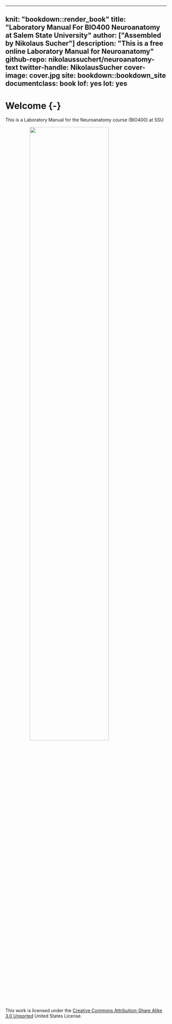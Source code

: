 
---
knit: "bookdown::render_book"
title: "Laboratory Manual For BIO400 Neuroanatomy at Salem State University"
author: ["Assembled by Nikolaus Sucher"]
description: "This is a free online Laboratory Manual for Neuroanatomy"
github-repo: nikolaussuchert/neuroanatomy-text
twitter-handle: NikolausSucher
cover-image: cover.jpg
site: bookdown::bookdown_site
documentclass: book
lof: yes
lot: yes
---

# Welcome {-}

This is a Laboratory Manual for the Neuroanatomy course (BIO400) at SSU


<img src="neuroanatomy_lab_brain_cover.png" width="70%" style="display: block; margin: auto;" />


This work is licensed under the [Creative Commons Attribution-Share Alike 3.0 Unported](https://creativecommons.org/licenses/by-sa/3.0/deed.en) United States License.
